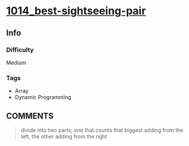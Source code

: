 # [1014_best-sightseeing-pair](https://leetcode.com/problems/best-sightseeing-pair/)

## Info

### Difficulty

Medium

### Tags

- Array
- Dynamic Programming

## __COMMENTS__

> divide into two parts, one that counts that biggest adding from the left, the other adding from the right
